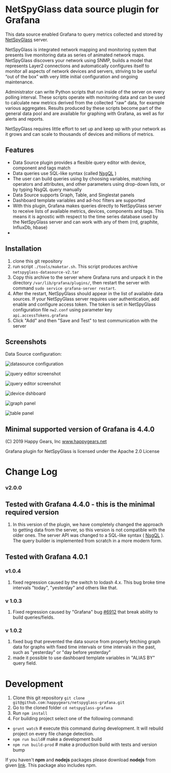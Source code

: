 # NetSpyGlass data source plugin for Grafana 

This data source enabled Grafana to query metrics collected and stored
by [NetSpyGlass](http://www.netspyglass.com) server.

NetSpyGlass is integrated network mapping and monitoring system that presents live monitoring 
data as series of animated network maps. NetSpyGlass discovers your network using SNMP,
builds a model that represents Layer2 connections and automatically configures itself to 
monitor all aspects of network devices and servers, striving to be useful “out of the box” 
with very little initial configuration and ongoing maintenance. 

Administrator can write Python scripts that run inside of the server
on every polling interval. These scripts operate with monitoring
data and can be used to calculate new metrics derived from the collected "raw" data,
for example various aggregates. Results produced by these scripts become
part of the general data pool and are available for graphing with
Grafana, as well as for alerts and reports.

NetSpyGlass requires little effort to set up and keep up with your network 
as it grows and can scale to thousands of devices and millions of metrics.


## Features

  - Data Source plugin provides a flexible query editor with device, component and tags match
  - Data queries use SQL-like syntax (called [NsgQL](http://docs.netspyglass.com/2.2.x/nsgql.html) )
  - The user can build queries using by choosing variables, matching operators
    and attributes, and other parameters using drop-down lists, or 
    by typing NsgQL query manually
  - Data Source supports Graph, Table, and Singlestat panels
  - Dashboard template variables and ad-hoc filters are supported
  - With this plugin, Grafana makes queries directly to NetSpyGlass
    server to receive lists of available metrics, devices, components
    and tags. This means it is agnostic with respect to the time series
    database used by the NetSpyGlass server and can work with any of 
    them (rrd, graphite, InfluxDb, hbase)
  - 


## Installation

1. clone this git repository
2. run script `./tools/maketar.sh`. This script produces archive `netspyglass-datasource-v2.tar`
3. Copy this archive to the server where Grafana runs and unpack it in 
the directory `/var/lib/grafana/plugins/`, then restart the server with command
`sudo service grafana-server restart`.
4. After the restart, NetSpyGlass should appear in the list of available
 data sources. If your NetSpyGlass server requires user authentication,
 add enable and configure access token. The token is set in NetSpyGlass
 configuration file `nw2.conf` using parameter key `api.accessTokens.grafana`
5. Click "Add" and then "Save and Test" to test communication with
 the server

 

## Screenshots

Data Source configuration:

![datasource configuration](https://raw.githubusercontent.com/happygears/netspyglass-grafana/v2.0.x/doc/screenshots/nsg-grafana-plugin-v2-edit-data-source.png)

![query editor screenshot](https://raw.githubusercontent.com/happygears/netspyglass-grafana/v2.0.x/doc/screenshots/nsg-grafana-plugin-v2-query-editor-1.png)

![query editor screenshot](https://raw.githubusercontent.com/happygears/netspyglass-grafana/v2.0.x/doc/screenshots/nsg-grafana-plugin-v2-query-editor-nsgql.png)

![device dshboard](https://raw.githubusercontent.com/happygears/netspyglass-grafana/v2.0.x/doc/screenshots/nsg-grafana-plugin-v2-device-dashboard.png)

![graph panel](https://raw.githubusercontent.com/happygears/netspyglass-grafana/v2.0.x/doc/screenshots/nsg-grafana-plugin-v2-graph-panel.png)

![table panel](https://raw.githubusercontent.com/happygears/netspyglass-grafana/v2.0.x/doc/screenshots/nsg-grafana-plugin-v2-table-panel.png)

## Minimal supported version of Grafana is 4.4.0

(C) 2019 Happy Gears, Inc  www.happygears.net

Grafana plugin for NetSpyGlass is licensed under the Apache 2.0 License

# Change Log


### v2.0.0
## Tested with Grafana 4.4.0 - this is the minimal required version

1. In this version of the plugin, we have completely changed the approach to getting data from 
   the server, so this version is not compatible with the older ones. The server API was changed to 
   a SQL-like syntax ( [NsgQL](http://docs.netspyglass.com/2.2.x/nsgql.html) ). The query builder is 
   implemented from scratch in a more modern form.


## Tested with Grafana 4.0.1
### v1.0.4

1. fixed regression caused by the switch to lodash 4.x. This bug broke time intervals "today", 
   "yesterday" and others like that.


### v 1.0.3
1. Fixed regression caused by "Grafana" bug [#6912](https://github.com/grafana/grafana/pull/6912) 
that break ability to build queries/fields.


### v 1.0.2

1. fixed bug that prevented the data source from properly fetching graph
data for graphs with fixed time intervals or time intervals in the past,
such as "yesterday" or "day before yesterday"
2. made it possible to use dashboard template variables in "ALIAS BY"
query field.


# Development

1. Clone this git repository
    `git clone git@github.com:happygears/netspyglass-grafana.git`
2. Go to the cloned folder `cd netspyglass-grafana`
3. Run `npm install`
4. For building project select one of the following command:
 - `grunt watch` # execute this command during development. It will rebuild project on every file change detection.
 - `npm run build`# make a development build
 - `npm run build-prod` # make a production build with tests and version bump

If you haven't **npm** and **nodejs** packages please download **nodejs** from 
given [link](https://nodejs.org/uk). This package also includes npm.